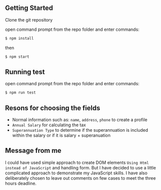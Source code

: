 ##  Getting Started

Clone the git repository

open command prompt from the repo folder and enter commands:

```bash
$ npm install
```
then

```bash
$ npm start
```

## Running test
open command prompt from the repo folder and enter commands:

```bash
$ npm run test
```

## Resons for choosing the fields
* Normal information such as: `name`, `address`, `phone` to create a profile
* `Annual Salary` for calculating the tax
* `Superannuation Type` to determine if the superannuation is included within the salary or if it is salary + superanuation

## Message from me
I could have used simple approach to create DOM elements `Using Html instead of JavaScript` and handling form. But I have decided to use a little complicated approach to demonstrate my JavaScript skills. I have also deliberately chosen to leave out comments on few cases to meet the three hours deadline.